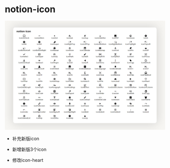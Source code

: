 # notion-icon
![preview](https://raw.githubusercontent.com/royc01/notion-icon/main/preview.png)
* 补充新版icon

* 新增新版3个icon
* 修改icon-heart
